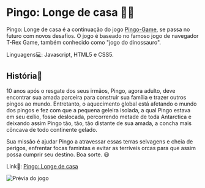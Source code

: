 # Pingo: Longe de casa 🧊🐧

Pingo: Longe de casa é a continuação do jogo [Pingo-Game](https://github.com/Gangorra/Pingo-Game), se passa no futuro com novos desafios. O jogo é baseado no famoso jogo de navegador
T-Rex Game, também conhecido como "jogo do dinossauro".

Linguagens💻: Javascript, HTML5 e CSS5.

## História📖

10 anos após o resgate dos seus irmãos, Pingo, agora adulto, deve encontrar sua amada parceira para construir sua família e trazer outros pingos ao mundo. Entretanto, o 
aquecimento global está afetando o mundo dos pingos e fez com que a pequena geleira isolada, a qual Pingo estava em seu exílio, fosse deslocada, percorrendo metade de 
toda Antarctica e deixando assim Pingo tão, tão, tão distante de sua amada, a concha mais côncava de todo continente gelado. 

Sua missão é ajudar Pingo a atravessar essas terras selvagens e cheia de perigos, enfrentar focas famintas e evitar as terríveis orcas para que assim possa cumprir seu destino.
Boa sorte. 😃


Link🔗: [Pingo: Longe de casa](https://gangorra.github.io/pingo-longe_de_casa/)

![Prévia do jogo](https://lh3.googleusercontent.com/4Ny4fOUZ_3wlYsmJS_3FZ-JUrzdJGG3wL-njk4uaY0ermoN1BjKKN3V-H_GgXsoM8m_33VQnzVAylxEeY3Sldyj1Wmigc8_fCyAr-v-4T8cXhKdWNXycCtEzjMml0ooSFlN5fikMAAoU6SNI-yLOpU5iouIqfqZ3lkpFY6nNWEkMqfkwAKX8DpHIm7CYT84vWx39DRuhl-tNeaDC5ivg1T05xH0W3pvk7ZZNhQBTewPSG0_X2X5ImljvVlw_jU4JNGJ9gF2-EDli5-pUaH-bl0HbsvjyDebghjgBK3zi5Dk0Y8wi5BWKVh4JfCn4fEJt2n3U99NzLjoA6l0E0kbQtXrLZ_sjaSeBg8nHIO1-bTT856w32NfN8ZuAZ961xyloVvzfF3C2Mi7qaO4EcwQPymKRFjGNmxd0QfyNb72LCAX0BQcrkdcDw9d8XiBQAzsY6_f8UrPjxN7I3cQ5MNIRH5oiwg7EwP_w577iC15xWWv-U_jsPihaPqESU6qAwwjC3p7aEoUSis1G6ZH2NJRz4mkeTaAM2_HR0RvQ-GWMcC8MmmG2zaMkQMgDQj1oZcEk0aQr35SK76xTkYuz5BWK8biUt_NKoiH-q_m6Vwap0N_FD2oymuBIRu5lPpZKi9_3SNoMTC2tK34dr8kMoWMn-WdpQz1OXjXokt8RYfHia6vIK6xl1G_KyjwYVWnaVKIJXJDMCAEJBsUDkjV7ueDNa4z_I-AogcSjyTUGYIo6grvN-_Yn89Xh69AdZFkTtPHrbSMPpJj9mRJ33kZR9-Gygg70e8ljcQbApJ8_ivk8Ll-pw8W-iR7XxGii6SZYfOFhtmiXncThD5nJuZi8zkHRQilzA2lgU1Yc3zyEaXdw-M2WK0RdK0rcfdNrr4R9SnX4kPICNRz3re2iiI9SvmBchKlT49ez52pSmfFtTZBXQaZDCrrHX1k9JyfGVqX0pIOAn55_TN0SGqIZA4nIspMl=w1352-h650-s-no?authuser=1)
